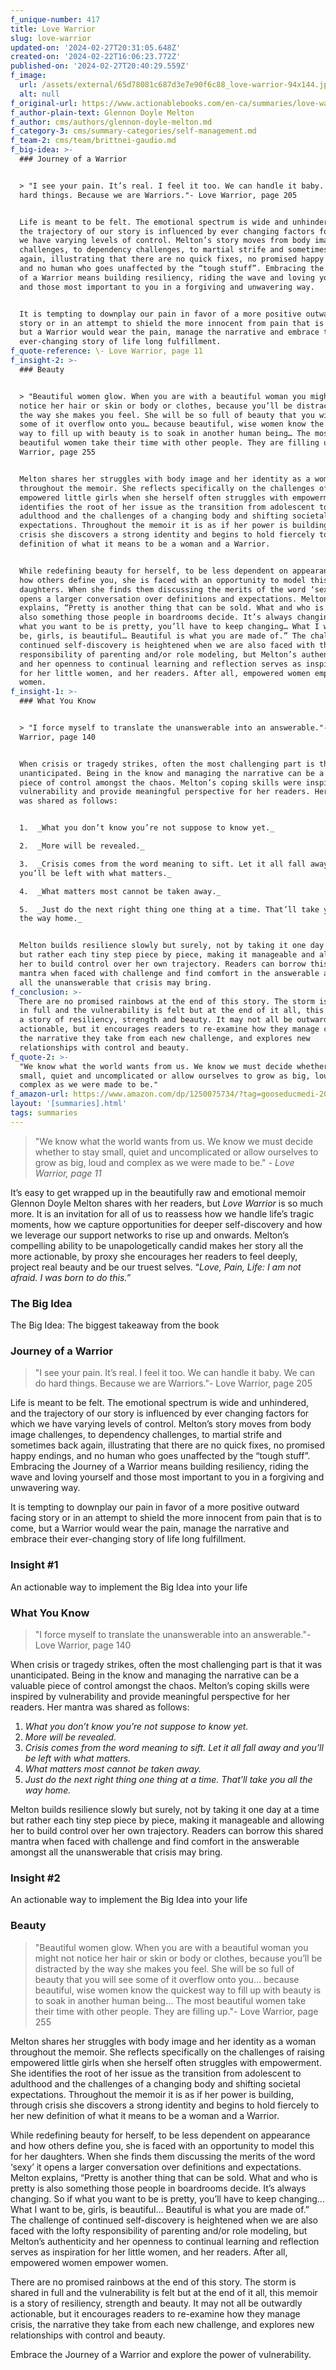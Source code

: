 ```yaml
---
f_unique-number: 417
title: Love Warrior
slug: love-warrior
updated-on: '2024-02-27T20:31:05.648Z'
created-on: '2024-02-22T16:06:23.772Z'
published-on: '2024-02-27T20:40:29.559Z'
f_image:
  url: /assets/external/65d78081c687d3e7e90f6c88_love-warrior-94x144.jpeg
  alt: null
f_original-url: https://www.actionablebooks.com/en-ca/summaries/love-warrior/
f_author-plain-text: Glennon Doyle Melton
f_author: cms/authors/glennon-doyle-melton.md
f_category-3: cms/summary-categories/self-management.md
f_team-2: cms/team/brittnei-gaudio.md
f_big-idea: >-
  ### Journey of a Warrior


  > "I see your pain. It’s real. I feel it too. We can handle it baby. We can do
  hard things. Because we are Warriors."- Love Warrior, page 205


  Life is meant to be felt. The emotional spectrum is wide and unhindered, and
  the trajectory of our story is influenced by ever changing factors for which
  we have varying levels of control. Melton’s story moves from body image
  challenges, to dependency challenges, to martial strife and sometimes back
  again, illustrating that there are no quick fixes, no promised happy endings,
  and no human who goes unaffected by the “tough stuff”. Embracing the Journey
  of a Warrior means building resiliency, riding the wave and loving yourself
  and those most important to you in a forgiving and unwavering way.


  It is tempting to downplay our pain in favor of a more positive outward facing
  story or in an attempt to shield the more innocent from pain that is to come,
  but a Warrior would wear the pain, manage the narrative and embrace their
  ever-changing story of life long fulfillment.
f_quote-reference: \- Love Warrior, page 11
f_insight-2: >-
  ### Beauty


  > "Beautiful women glow. When you are with a beautiful woman you might not
  notice her hair or skin or body or clothes, because you’ll be distracted by
  the way she makes you feel. She will be so full of beauty that you will see
  some of it overflow onto you… because beautiful, wise women know the quickest
  way to fill up with beauty is to soak in another human being… The most
  beautiful women take their time with other people. They are filling up."- Love
  Warrior, page 255


  Melton shares her struggles with body image and her identity as a woman
  throughout the memoir. She reflects specifically on the challenges of raising
  empowered little girls when she herself often struggles with empowerment. She
  identifies the root of her issue as the transition from adolescent to
  adulthood and the challenges of a changing body and shifting societal
  expectations. Throughout the memoir it is as if her power is building, through
  crisis she discovers a strong identity and begins to hold fiercely to her new
  definition of what it means to be a woman and a Warrior.


  While redefining beauty for herself, to be less dependent on appearance and
  how others define you, she is faced with an opportunity to model this for her
  daughters. When she finds them discussing the merits of the word ‘sexy’ it
  opens a larger conversation over definitions and expectations. Melton
  explains, “Pretty is another thing that can be sold. What and who is pretty is
  also something those people in boardrooms decide. It’s always changing. So if
  what you want to be is pretty, you’ll have to keep changing… What I want to
  be, girls, is beautiful… Beautiful is what you are made of.” The challenge of
  continued self-discovery is heightened when we are also faced with the lofty
  responsibility of parenting and/or role modeling, but Melton’s authenticity
  and her openness to continual learning and reflection serves as inspiration
  for her little women, and her readers. After all, empowered women empower
  women.
f_insight-1: >-
  ### What You Know


  > "I force myself to translate the unanswerable into an answerable."- Love
  Warrior, page 140


  When crisis or tragedy strikes, often the most challenging part is that it was
  unanticipated. Being in the know and managing the narrative can be a valuable
  piece of control amongst the chaos. Melton’s coping skills were inspired by
  vulnerability and provide meaningful perspective for her readers. Her mantra
  was shared as follows:


  1.  _What you don’t know you’re not suppose to know yet._

  2.  _More will be revealed._

  3.  _Crisis comes from the word meaning to sift. Let it all fall away and
  you’ll be left with what matters._

  4.  _What matters most cannot be taken away._

  5.  _Just do the next right thing one thing at a time. That’ll take you all
  the way home._


  Melton builds resilience slowly but surely, not by taking it one day at a time
  but rather each tiny step piece by piece, making it manageable and allowing
  her to build control over her own trajectory. Readers can borrow this shared
  mantra when faced with challenge and find comfort in the answerable amongst
  all the unanswerable that crisis may bring.
f_conclusion: >-
  There are no promised rainbows at the end of this story. The storm is shared
  in full and the vulnerability is felt but at the end of it all, this memoir is
  a story of resiliency, strength and beauty. It may not all be outwardly
  actionable, but it encourages readers to re-examine how they manage crisis,
  the narrative they take from each new challenge, and explores new
  relationships with control and beauty.
f_quote-2: >-
  "We know what the world wants from us. We know we must decide whether to stay
  small, quiet and uncomplicated or allow ourselves to grow as big, loud and
  complex as we were made to be."
f_amazon-url: https://www.amazon.com/dp/1250075734/?tag=gooseducmedi-20
layout: '[summaries].html'
tags: summaries
---
```


> "We know what the world wants from us. We know we must decide whether to stay small, quiet and uncomplicated or allow ourselves to grow as big, loud and complex as we were made to be." _\- Love Warrior, page 11_

It’s easy to get wrapped up in the beautifully raw and emotional memoir Glennon Doyle Melton shares with her readers, but _Love Warrior_ is so much more. It is an invitation for all of us to reassess how we handle life’s tragic moments, how we capture opportunities for deeper self-discovery and how we leverage our support networks to rise up and onwards. Melton’s compelling ability to be unapologetically candid makes her story all the more actionable, by proxy she encourages her readers to feel deeply, project real beauty and be our truest selves. “_Love, Pain, Life: I am not afraid. I was born to do this.”_

### The Big Idea

The Big Idea: The biggest takeaway from the book

### Journey of a Warrior

> "I see your pain. It’s real. I feel it too. We can handle it baby. We can do hard things. Because we are Warriors."- Love Warrior, page 205

Life is meant to be felt. The emotional spectrum is wide and unhindered, and the trajectory of our story is influenced by ever changing factors for which we have varying levels of control. Melton’s story moves from body image challenges, to dependency challenges, to martial strife and sometimes back again, illustrating that there are no quick fixes, no promised happy endings, and no human who goes unaffected by the “tough stuff”. Embracing the Journey of a Warrior means building resiliency, riding the wave and loving yourself and those most important to you in a forgiving and unwavering way.

It is tempting to downplay our pain in favor of a more positive outward facing story or in an attempt to shield the more innocent from pain that is to come, but a Warrior would wear the pain, manage the narrative and embrace their ever-changing story of life long fulfillment.

### Insight #1

An actionable way to implement the Big Idea into your life

### What You Know

> "I force myself to translate the unanswerable into an answerable."- Love Warrior, page 140

When crisis or tragedy strikes, often the most challenging part is that it was unanticipated. Being in the know and managing the narrative can be a valuable piece of control amongst the chaos. Melton’s coping skills were inspired by vulnerability and provide meaningful perspective for her readers. Her mantra was shared as follows:

1.  _What you don’t know you’re not suppose to know yet._
2.  _More will be revealed._
3.  _Crisis comes from the word meaning to sift. Let it all fall away and you’ll be left with what matters._
4.  _What matters most cannot be taken away._
5.  _Just do the next right thing one thing at a time. That’ll take you all the way home._

Melton builds resilience slowly but surely, not by taking it one day at a time but rather each tiny step piece by piece, making it manageable and allowing her to build control over her own trajectory. Readers can borrow this shared mantra when faced with challenge and find comfort in the answerable amongst all the unanswerable that crisis may bring.

### Insight #2

An actionable way to implement the Big Idea into your life

### Beauty

> "Beautiful women glow. When you are with a beautiful woman you might not notice her hair or skin or body or clothes, because you’ll be distracted by the way she makes you feel. She will be so full of beauty that you will see some of it overflow onto you… because beautiful, wise women know the quickest way to fill up with beauty is to soak in another human being… The most beautiful women take their time with other people. They are filling up."- Love Warrior, page 255

Melton shares her struggles with body image and her identity as a woman throughout the memoir. She reflects specifically on the challenges of raising empowered little girls when she herself often struggles with empowerment. She identifies the root of her issue as the transition from adolescent to adulthood and the challenges of a changing body and shifting societal expectations. Throughout the memoir it is as if her power is building, through crisis she discovers a strong identity and begins to hold fiercely to her new definition of what it means to be a woman and a Warrior.

While redefining beauty for herself, to be less dependent on appearance and how others define you, she is faced with an opportunity to model this for her daughters. When she finds them discussing the merits of the word ‘sexy’ it opens a larger conversation over definitions and expectations. Melton explains, “Pretty is another thing that can be sold. What and who is pretty is also something those people in boardrooms decide. It’s always changing. So if what you want to be is pretty, you’ll have to keep changing… What I want to be, girls, is beautiful… Beautiful is what you are made of.” The challenge of continued self-discovery is heightened when we are also faced with the lofty responsibility of parenting and/or role modeling, but Melton’s authenticity and her openness to continual learning and reflection serves as inspiration for her little women, and her readers. After all, empowered women empower women.

There are no promised rainbows at the end of this story. The storm is shared in full and the vulnerability is felt but at the end of it all, this memoir is a story of resiliency, strength and beauty. It may not all be outwardly actionable, but it encourages readers to re-examine how they manage crisis, the narrative they take from each new challenge, and explores new relationships with control and beauty.

Embrace the Journey of a Warrior and explore the power of vulnerability.
